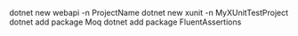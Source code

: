 dotnet new webapi -n ProjectName
dotnet new xunit -n MyXUnitTestProject
dotnet add package Moq
dotnet add package FluentAssertions